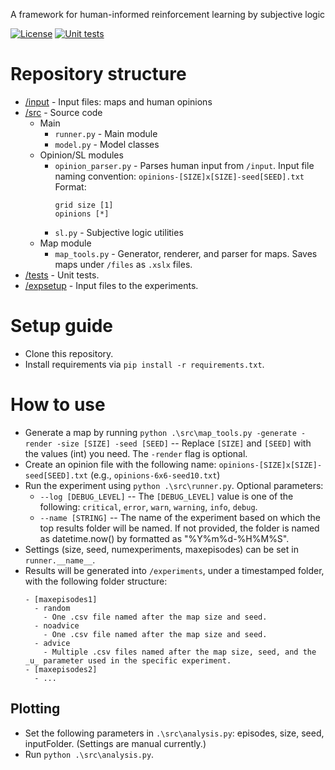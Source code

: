 A framework for human-informed reinforcement learning by subjective logic

[![License](https://img.shields.io/badge/license-GPL--3.0-blue.svg)](https://www.gnu.org/licenses/gpl-3.0)
[![Unit tests](https://github.com/dagenaik/Uncertainty-in-Reinforcement-Learning/actions/workflows/ci.yaml/badge.svg)](https://github.com/dagenaik/Uncertainty-in-Reinforcement-Learning/actions/workflows/ci.yaml)


# Repository structure

- [/input](https://github.com/dagenaik/Uncertainty-in-Reinforcement-Learning/tree/main/input) - Input files: maps and human opinions
- [/src](https://github.com/dagenaik/Uncertainty-in-Reinforcement-Learning/tree/main/src) - Source code
  - Main
    - `runner.py` - Main module
    - `model.py` - Model classes
  - Opinion/SL modules
    - `opinion_parser.py` - Parses human input from `/input`. Input file naming convention: `opinions-[SIZE]x[SIZE]-seed[SEED].txt` Format:
      ```
      grid size [1]
      opinions [*]
      ```
    - `sl.py` - Subjective logic utilities
  - Map module
    - `map_tools.py` - Generator, renderer, and parser for maps. Saves maps under `/files` as `.xslx` files.
- [/tests](https://github.com/dagenaik/Uncertainty-in-Reinforcement-Learning/tree/main/tests) - Unit tests.
- [/expsetup](https://github.com/dagenaik/Uncertainty-in-Reinforcement-Learning/tree/main/expsetup) - Input files to the experiments.

# Setup guide
- Clone this repository.
- Install requirements via ```pip install -r requirements.txt```.

# How to use
- Generate a map by running `python .\src\map_tools.py -generate -render -size [SIZE] -seed [SEED]` -- Replace `[SIZE]` and `[SEED]` with the values (int) you need. The `-render` flag is optional.
- Create an opinion file with the following name: `opinions-[SIZE]x[SIZE]-seed[SEED].txt` (e.g., `opinions-6x6-seed10.txt`)
- Run the experiment using `python .\src\runner.py`. Optional parameters:
  - `--log [DEBUG_LEVEL]` -- The `[DEBUG_LEVEL]` value is one of the following: `critical`, `error`, `warn`, `warning`, `info`, `debug`.
  - `--name [STRING]` -- The name of the experiment based on which the top results folder will be named. If not provided, the folder is named as datetime.now() by formatted as "%Y%m%d-%H%M%S".
- Settings (size, seed, numexperiments, maxepisodes) can be set in `runner.__name__`.
- Results will be generated into `/experiments`, under a timestamped folder, with the following folder structure:
  ```
  - [maxepisodes1]
    - random
      - One .csv file named after the map size and seed.
    - noadvice
      - One .csv file named after the map size and seed.
    - advice
      - Multiple .csv files named after the map size, seed, and the _u_ parameter used in the specific experiment.
  - [maxepisodes2]
    - ...
  ```
## Plotting
 - Set the following parameters in `.\src\analysis.py`: episodes, size, seed, inputFolder. (Settings are manual currently.)
 - Run `python .\src\analysis.py`.
